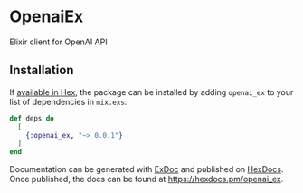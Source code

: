 # OpenaiEx

Elixir client for OpenAI API

## Installation

If [available in Hex](https://hex.pm/docs/publish), the package can be installed
by adding `openai_ex` to your list of dependencies in `mix.exs`:

```elixir
def deps do
  [
    {:openai_ex, "~> 0.0.1"}
  ]
end
```

Documentation can be generated with [ExDoc](https://github.com/elixir-lang/ex_doc)
and published on [HexDocs](https://hexdocs.pm). Once published, the docs can
be found at <https://hexdocs.pm/openai_ex>.
